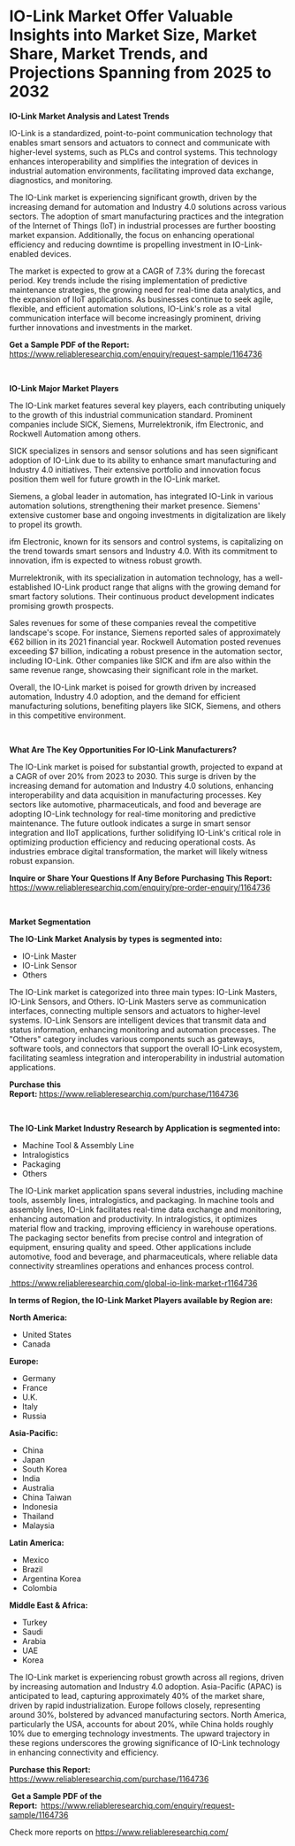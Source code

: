 <p><h1>IO-Link Market Offer Valuable Insights into Market Size, Market Share, Market Trends, and Projections Spanning from 2025 to 2032</h1></p><p><strong>IO-Link Market Analysis and Latest Trends</strong></p>
<p><p>IO-Link is a standardized, point-to-point communication technology that enables smart sensors and actuators to connect and communicate with higher-level systems, such as PLCs and control systems. This technology enhances interoperability and simplifies the integration of devices in industrial automation environments, facilitating improved data exchange, diagnostics, and monitoring.</p><p>The IO-Link market is experiencing significant growth, driven by the increasing demand for automation and Industry 4.0 solutions across various sectors. The adoption of smart manufacturing practices and the integration of the Internet of Things (IoT) in industrial processes are further boosting market expansion. Additionally, the focus on enhancing operational efficiency and reducing downtime is propelling investment in IO-Link-enabled devices.</p><p>The market is expected to grow at a CAGR of 7.3% during the forecast period. Key trends include the rising implementation of predictive maintenance strategies, the growing need for real-time data analytics, and the expansion of IIoT applications. As businesses continue to seek agile, flexible, and efficient automation solutions, IO-Link's role as a vital communication interface will become increasingly prominent, driving further innovations and investments in the market.</p></p>
<p><strong>Get a Sample PDF of the Report:&nbsp;</strong> <a href="https://www.reliableresearchiq.com/enquiry/request-sample/1164736?utm_campaign=2273&utm_medium=2&utm_source=Github&utm_content=ia&utm_term=15022025&utm_id=io-link">https://www.reliableresearchiq.com/enquiry/request-sample/1164736</a></p>
<p>&nbsp;</p>
<p><strong>IO-Link Major Market Players</strong></p>
<p><p>The IO-Link market features several key players, each contributing uniquely to the growth of this industrial communication standard. Prominent companies include SICK, Siemens, Murrelektronik, ifm Electronic, and Rockwell Automation among others.</p><p>SICK specializes in sensors and sensor solutions and has seen significant adoption of IO-Link due to its ability to enhance smart manufacturing and Industry 4.0 initiatives. Their extensive portfolio and innovation focus position them well for future growth in the IO-Link market.</p><p>Siemens, a global leader in automation, has integrated IO-Link in various automation solutions, strengthening their market presence. Siemens' extensive customer base and ongoing investments in digitalization are likely to propel its growth.</p><p>ifm Electronic, known for its sensors and control systems, is capitalizing on the trend towards smart sensors and Industry 4.0. With its commitment to innovation, ifm is expected to witness robust growth.</p><p>Murrelektronik, with its specialization in automation technology, has a well-established IO-Link product range that aligns with the growing demand for smart factory solutions. Their continuous product development indicates promising growth prospects.</p><p>Sales revenues for some of these companies reveal the competitive landscape's scope. For instance, Siemens reported sales of approximately €62 billion in its 2021 financial year. Rockwell Automation posted revenues exceeding $7 billion, indicating a robust presence in the automation sector, including IO-Link. Other companies like SICK and ifm are also within the same revenue range, showcasing their significant role in the market.</p><p>Overall, the IO-Link market is poised for growth driven by increased automation, Industry 4.0 adoption, and the demand for efficient manufacturing solutions, benefiting players like SICK, Siemens, and others in this competitive environment.</p></p>
<p>&nbsp;</p>
<p><strong>What Are The Key Opportunities For IO-Link Manufacturers?</strong></p>
<p><p>The IO-Link market is poised for substantial growth, projected to expand at a CAGR of over 20% from 2023 to 2030. This surge is driven by the increasing demand for automation and Industry 4.0 solutions, enhancing interoperability and data acquisition in manufacturing processes. Key sectors like automotive, pharmaceuticals, and food and beverage are adopting IO-Link technology for real-time monitoring and predictive maintenance. The future outlook indicates a surge in smart sensor integration and IIoT applications, further solidifying IO-Link's critical role in optimizing production efficiency and reducing operational costs. As industries embrace digital transformation, the market will likely witness robust expansion.</p></p>
<p><strong>Inquire or Share Your Questions If Any Before Purchasing This Report:</strong> <a href="https://www.reliableresearchiq.com/enquiry/pre-order-enquiry/1164736?utm_campaign=2273&utm_medium=2&utm_source=Github&utm_content=ia&utm_term=15022025&utm_id=io-link">https://www.reliableresearchiq.com/enquiry/pre-order-enquiry/1164736</a></p>
<p>&nbsp;</p>
<p><strong>Market Segmentation</strong></p>
<p><strong>The IO-Link Market Analysis by types is segmented into:</strong></p>
<p><ul><li>IO-Link Master</li><li>IO-Link Sensor</li><li>Others</li></ul></p>
<p><p>The IO-Link market is categorized into three main types: IO-Link Masters, IO-Link Sensors, and Others. IO-Link Masters serve as communication interfaces, connecting multiple sensors and actuators to higher-level systems. IO-Link Sensors are intelligent devices that transmit data and status information, enhancing monitoring and automation processes. The "Others" category includes various components such as gateways, software tools, and connectors that support the overall IO-Link ecosystem, facilitating seamless integration and interoperability in industrial automation applications.</p></p>
<p><strong>Purchase this Report:&nbsp;</strong><a href="https://www.reliableresearchiq.com/purchase/1164736?utm_campaign=2273&utm_medium=2&utm_source=Github&utm_content=ia&utm_term=15022025&utm_id=io-link">https://www.reliableresearchiq.com/purchase/1164736</a></p>
<p>&nbsp;</p>
<p><strong>The IO-Link Market Industry Research by Application is segmented into:</strong></p>
<p><ul><li>Machine Tool & Assembly Line</li><li>Intralogistics</li><li>Packaging</li><li>Others</li></ul></p>
<p><p>The IO-Link market application spans several industries, including machine tools, assembly lines, intralogistics, and packaging. In machine tools and assembly lines, IO-Link facilitates real-time data exchange and monitoring, enhancing automation and productivity. In intralogistics, it optimizes material flow and tracking, improving efficiency in warehouse operations. The packaging sector benefits from precise control and integration of equipment, ensuring quality and speed. Other applications include automotive, food and beverage, and pharmaceuticals, where reliable data connectivity streamlines operations and enhances process control.</p></p>
<p><a href="https://www.reliableresearchiq.com/global-io-link-market-r1164736?utm_campaign=2273&utm_medium=2&utm_source=Github&utm_content=ia&utm_term=15022025&utm_id=io-link">&nbsp;https://www.reliableresearchiq.com/global-io-link-market-r1164736</a></p>
<p><strong>In terms of Region, the IO-Link Market Players available by Region are:</strong></p>
<p>
    <p> <strong> North America: </strong>
        <ul>
            <li>United States</li>
            <li>Canada</li>
        </ul>
        </p> 
    <p> <strong> Europe: </strong>
        <ul>
            <li>Germany</li>
            <li>France</li>
            <li>U.K.</li>
            <li>Italy</li>
            <li>Russia</li>
        </ul>
        </p> 
    <p> <strong> Asia-Pacific: </strong>
        <ul>
            <li>China</li>
            <li>Japan</li>
            <li>South Korea</li>
            <li>India</li>
            <li>Australia</li>
            <li>China Taiwan</li>
            <li>Indonesia</li>
            <li>Thailand</li>
            <li>Malaysia</li>
        </ul>
        </p> 
    <p> <strong> Latin America: </strong>
        <ul>
            <li>Mexico</li>
            <li>Brazil</li>
            <li>Argentina Korea</li>
            <li>Colombia</li>
        </ul>
        </p> 
    <p> <strong> Middle East & Africa: </strong>
        <ul>
            <li>Turkey</li>
            <li>Saudi</li>
            <li>Arabia</li>
            <li>UAE</li>
            <li>Korea</li>
        </ul>
    </p>
    </p>
<p><p>The IO-Link market is experiencing robust growth across all regions, driven by increasing automation and Industry 4.0 adoption. Asia-Pacific (APAC) is anticipated to lead, capturing approximately 40% of the market share, driven by rapid industrialization. Europe follows closely, representing around 30%, bolstered by advanced manufacturing sectors. North America, particularly the USA, accounts for about 20%, while China holds roughly 10% due to emerging technology investments. The upward trajectory in these regions underscores the growing significance of IO-Link technology in enhancing connectivity and efficiency.</p></p>
<p><strong>Purchase this Report: </strong><a href="https://www.reliableresearchiq.com/purchase/1164736?utm_campaign=2273&utm_medium=2&utm_source=Github&utm_content=ia&utm_term=15022025&utm_id=io-link">https://www.reliableresearchiq.com/purchase/1164736</a></p>
<p>&nbsp;<strong>Get a Sample PDF of the Report:&nbsp;&nbsp;</strong><a href="https://www.reliableresearchiq.com/enquiry/request-sample/1164736?utm_campaign=2273&utm_medium=2&utm_source=Github&utm_content=ia&utm_term=15022025&utm_id=io-link">https://www.reliableresearchiq.com/enquiry/request-sample/1164736</a></p>
<p><strong></strong></p>
<p>Check more reports on <a href="https://www.reliableresearchiq.com/?utm_campaign=2273&utm_medium=2&utm_source=Github&utm_content=ia&utm_term=15022025&utm_id=io-link">https://www.reliableresearchiq.com/</a></p>
